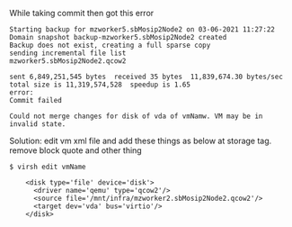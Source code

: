 
While taking commit then got this error

```
Starting backup for mzworker5.sbMosip2Node2 on 03-06-2021 11:27:22
Domain snapshot backup-mzworker5.sbMosip2Node2 created
Backup does not exist, creating a full sparse copy
sending incremental file list
mzworker5.sbMosip2Node2.qcow2

sent 6,849,251,545 bytes  received 35 bytes  11,839,674.30 bytes/sec
total size is 11,319,574,528  speedup is 1.65
error: 
Commit failed

Could not merge changes for disk of vda of vmNamw. VM may be in invalid state.

```

Solution: edit vm xml file and add these things as below at storage tag. remove block quote and other thing

```
$ virsh edit vmName

    <disk type='file' device='disk'>
      <driver name='qemu' type='qcow2'/>
      <source file='/mnt/infra/mzworker2.sbMosip2Node2.qcow2'/>
      <target dev='vda' bus='virtio'/>
    </disk>
```